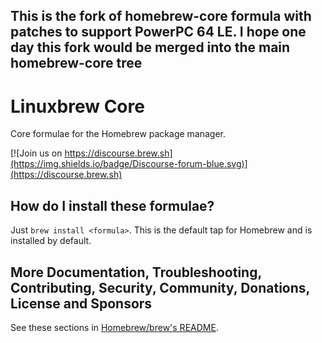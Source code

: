 ## This is the fork of homebrew-core formula with patches to support PowerPC 64 LE. I hope one day this fork would be merged into the main homebrew-core tree

# Linuxbrew Core
Core formulae for the Homebrew package manager.

[![Join us on https://discourse.brew.sh](https://img.shields.io/badge/Discourse-forum-blue.svg)](https://discourse.brew.sh)

## How do I install these formulae?

Just `brew install <formula>`. This is the default tap for Homebrew and is installed by default.

## More Documentation, Troubleshooting, Contributing, Security, Community, Donations, License and Sponsors

See these sections in [Homebrew/brew's README](https://github.com/Homebrew/brew#homebrew).
